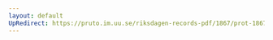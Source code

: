 ```yaml
---
layout: default
UpRedirect: https://pruto.im.uu.se/riksdagen-records-pdf/1867/prot-1867--ak--131/prot-1867--ak--131_005.pdf
---
```

